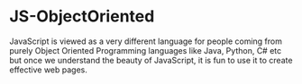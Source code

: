 # JS-ObjectOriented

JavaScript is viewed as a very different language for people coming from purely Object Oriented Programming languages like Java, Python, C# etc but once we understand the beauty of JavaScript, it is fun to use it to create effective web pages. 
